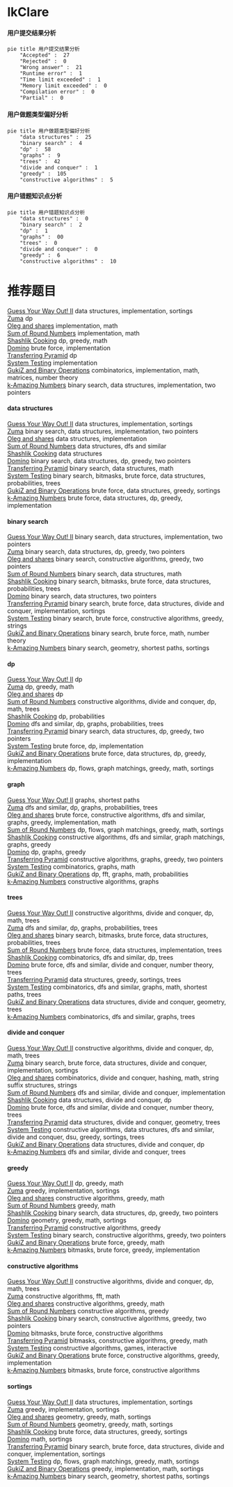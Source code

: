 # lkClare
<!-- tabs:start -->
#### **用户提交结果分析**

```mermaid
pie title 用户提交结果分析
    "Accepted" :  27
    "Rejected" :  0
    "Wrong answer" :  21
    "Runtime error" :  1
    "Time limit exceeded" :  1
    "Memory limit exceeded" :  0
    "Compilation error" :  0
    "Partial" :  0
```
#### **用户做题类型偏好分析**

```mermaid
pie title 用户做题类型偏好分析
    "data structures" :  25
    "binary search" :  4
    "dp" :  58
    "graphs" :  9
    "trees" :  42
    "divide and conquer" :  1
    "greedy" :  105
    "constructive algorithms" :  5
```
#### **用户错题知识点分析**

```mermaid
pie title 用户错题知识点分析
    "data structures" :  0
    "binary search" :  2
    "dp" :  1
    "graphs" :  00
    "trees" :  0
    "divide and conquer" :  0
    "greedy" :  6
    "constructive algorithms" :  10
```
<!-- tabs:end -->
# 推荐题目
[Guess Your Way Out! II](http://codeforces.com/problemset/problem/558/D)		data structures,
                        implementation,
                        sortings		  
[Zuma](https://codeforces.com/contest/608/problem/D)		dp		  
[Oleg and shares](http://codeforces.com/problemset/problem/793/A)		implementation,
                        math		  
[Sum of Round Numbers](https://codeforces.com/contest/1347/problem/C)		implementation,
                        math		  
[Shashlik Cooking](http://codeforces.com/problemset/problem/1040/B)		dp,
                        greedy,
                        math		  
[Domino](http://codeforces.com/problemset/problem/97/A)		brute force,
                        implementation		  
[Transferring Pyramid](http://codeforces.com/problemset/problem/354/D)		dp		  
[System Testing](http://codeforces.com/problemset/problem/1121/C)		implementation		  
[GukiZ and Binary Operations](http://codeforces.com/problemset/problem/551/D)		combinatorics,
                        implementation,
                        math,
                        matrices,
                        number theory		  
[k-Amazing Numbers](http://codeforces.com/problemset/problem/1416/A)		binary search,
                        data structures,
                        implementation,
                        two pointers		  
<!-- tabs:start -->
#### **data structures**
[Guess Your Way Out! II](http://codeforces.com/problemset/problem/558/D)		data structures,
                        implementation,
                        sortings		  
[Zuma](http://codeforces.com/problemset/problem/1416/A)		binary search,
                        data structures,
                        implementation,
                        two pointers		  
[Oleg and shares](http://codeforces.com/problemset/problem/962/D)		data structures,
                        implementation		  
[Sum of Round Numbers](http://codeforces.com/problemset/problem/797/D)		data structures,
                        dfs and similar		  
[Shashlik Cooking](http://codeforces.com/problemset/problem/765/F)		data structures		  
[Domino](http://codeforces.com/problemset/problem/1492/C)		binary search,
                        data structures,
                        dp,
                        greedy,
                        two pointers		  
[Transferring Pyramid](http://codeforces.com/problemset/problem/1490/G)		binary search,
                        data structures,
                        math		  
[System Testing](http://codeforces.com/problemset/problem/1479/D)		binary search,
                        bitmasks,
                        brute force,
                        data structures,
                        probabilities,
                        trees		  
[GukiZ and Binary Operations](http://codeforces.com/problemset/problem/1497/A)		brute force,
                        data structures,
                        greedy,
                        sortings		  
[k-Amazing Numbers](http://codeforces.com/problemset/problem/1491/C)		brute force,
                        data structures,
                        dp,
                        greedy,
                        implementation		  
#### **binary search**
[Guess Your Way Out! II](http://codeforces.com/problemset/problem/1416/A)		binary search,
                        data structures,
                        implementation,
                        two pointers		  
[Zuma](http://codeforces.com/problemset/problem/1492/C)		binary search,
                        data structures,
                        dp,
                        greedy,
                        two pointers		  
[Oleg and shares](http://codeforces.com/problemset/problem/1463/D)		binary search,
                        constructive algorithms,
                        greedy,
                        two pointers		  
[Sum of Round Numbers](http://codeforces.com/problemset/problem/1490/G)		binary search,
                        data structures,
                        math		  
[Shashlik Cooking](http://codeforces.com/problemset/problem/1479/D)		binary search,
                        bitmasks,
                        brute force,
                        data structures,
                        probabilities,
                        trees		  
[Domino](http://codeforces.com/problemset/problem/1436/E)		binary search,
                        data structures,
                        two pointers		  
[Transferring Pyramid](http://codeforces.com/problemset/problem/1461/D)		binary search,
                        brute force,
                        data structures,
                        divide and conquer,
                        implementation,
                        sortings		  
[System Testing](http://codeforces.com/problemset/problem/1493/C)		binary search,
                        brute force,
                        constructive algorithms,
                        greedy,
                        strings		  
[GukiZ and Binary Operations](http://codeforces.com/problemset/problem/1487/D)		binary search,
                        brute force,
                        math,
                        number theory		  
[k-Amazing Numbers](http://codeforces.com/problemset/problem/1486/B)		binary search,
                        geometry,
                        shortest paths,
                        sortings		  
#### **dp**
[Guess Your Way Out! II](https://codeforces.com/contest/608/problem/D)		dp		  
[Zuma](http://codeforces.com/problemset/problem/1040/B)		dp,
                        greedy,
                        math		  
[Oleg and shares](http://codeforces.com/problemset/problem/354/D)		dp		  
[Sum of Round Numbers](http://codeforces.com/problemset/problem/1379/E)		constructive algorithms,
                        divide and conquer,
                        dp,
                        math,
                        trees		  
[Shashlik Cooking](http://codeforces.com/problemset/problem/277/D)		dp,
                        probabilities		  
[Domino](http://codeforces.com/problemset/problem/839/C)		dfs and similar,
                        dp,
                        graphs,
                        probabilities,
                        trees		  
[Transferring Pyramid](http://codeforces.com/problemset/problem/1492/C)		binary search,
                        data structures,
                        dp,
                        greedy,
                        two pointers		  
[System Testing](https://codeforces.com/contest/1457/problem/C)		brute force,
                        dp,
                        implementation		  
[GukiZ and Binary Operations](http://codeforces.com/problemset/problem/1491/C)		brute force,
                        data structures,
                        dp,
                        greedy,
                        implementation		  
[k-Amazing Numbers](http://codeforces.com/problemset/problem/1437/C)		dp,
                        flows,
                        graph matchings,
                        greedy,
                        math,
                        sortings		  
#### **graph**
[Guess Your Way Out! II](http://codeforces.com/problemset/problem/1473/E)		graphs,
                        shortest paths		  
[Zuma](http://codeforces.com/problemset/problem/839/C)		dfs and similar,
                        dp,
                        graphs,
                        probabilities,
                        trees		  
[Oleg and shares](http://codeforces.com/problemset/problem/1487/C)		brute force,
                        constructive algorithms,
                        dfs and similar,
                        graphs,
                        greedy,
                        implementation,
                        math		  
[Sum of Round Numbers](http://codeforces.com/problemset/problem/1437/C)		dp,
                        flows,
                        graph matchings,
                        greedy,
                        math,
                        sortings		  
[Shashlik Cooking](http://codeforces.com/problemset/problem/1470/D)		constructive algorithms,
                        dfs and similar,
                        graph matchings,
                        graphs,
                        greedy		  
[Domino](http://codeforces.com/problemset/problem/1476/C)		dp,
                        graphs,
                        greedy		  
[Transferring Pyramid](http://codeforces.com/problemset/problem/1304/D)		constructive algorithms,
                        graphs,
                        greedy,
                        two pointers		  
[System Testing](http://codeforces.com/problemset/problem/1475/C)		combinatorics,
                        graphs,
                        math		  
[GukiZ and Binary Operations](http://codeforces.com/problemset/problem/553/E)		dp,
                        fft,
                        graphs,
                        math,
                        probabilities		  
[k-Amazing Numbers](http://codeforces.com/problemset/problem/1495/C)		constructive algorithms,
                        graphs		  
#### **trees**
[Guess Your Way Out! II](http://codeforces.com/problemset/problem/1379/E)		constructive algorithms,
                        divide and conquer,
                        dp,
                        math,
                        trees		  
[Zuma](http://codeforces.com/problemset/problem/839/C)		dfs and similar,
                        dp,
                        graphs,
                        probabilities,
                        trees		  
[Oleg and shares](http://codeforces.com/problemset/problem/1479/D)		binary search,
                        bitmasks,
                        brute force,
                        data structures,
                        probabilities,
                        trees		  
[Sum of Round Numbers](http://codeforces.com/problemset/problem/1511/C)		brute force,
                        data structures,
                        implementation,
                        trees		  
[Shashlik Cooking](http://codeforces.com/problemset/problem/1499/F)		combinatorics,
                        dfs and similar,
                        dp,
                        trees		  
[Domino](http://codeforces.com/problemset/problem/1491/E)		brute force,
                        dfs and similar,
                        divide and conquer,
                        number theory,
                        trees		  
[Transferring Pyramid](http://codeforces.com/problemset/problem/1466/D)		data structures,
                        greedy,
                        sortings,
                        trees		  
[System Testing](http://codeforces.com/problemset/problem/1495/D)		combinatorics,
                        dfs and similar,
                        graphs,
                        math,
                        shortest paths,
                        trees		  
[GukiZ and Binary Operations](http://codeforces.com/problemset/problem/1303/G)		data structures,
                        divide and conquer,
                        geometry,
                        trees		  
[k-Amazing Numbers](http://codeforces.com/problemset/problem/1454/E)		combinatorics,
                        dfs and similar,
                        graphs,
                        trees		  
#### **divide and conquer**
[Guess Your Way Out! II](http://codeforces.com/problemset/problem/1379/E)		constructive algorithms,
                        divide and conquer,
                        dp,
                        math,
                        trees		  
[Zuma](http://codeforces.com/problemset/problem/1461/D)		binary search,
                        brute force,
                        data structures,
                        divide and conquer,
                        implementation,
                        sortings		  
[Oleg and shares](http://codeforces.com/problemset/problem/1466/G)		combinatorics,
                        divide and conquer,
                        hashing,
                        math,
                        string suffix structures,
                        strings		  
[Sum of Round Numbers](http://codeforces.com/problemset/problem/1490/D)		dfs and similar,
                        divide and conquer,
                        implementation		  
[Shashlik Cooking](https://codeforces.com/contest/1483/problem/C)		data structures,
                        divide and conquer,
                        dp		  
[Domino](http://codeforces.com/problemset/problem/1491/E)		brute force,
                        dfs and similar,
                        divide and conquer,
                        number theory,
                        trees		  
[Transferring Pyramid](http://codeforces.com/problemset/problem/1303/G)		data structures,
                        divide and conquer,
                        geometry,
                        trees		  
[System Testing](http://codeforces.com/problemset/problem/1494/D)		constructive algorithms,
                        data structures,
                        dfs and similar,
                        divide and conquer,
                        dsu,
                        greedy,
                        sortings,
                        trees		  
[GukiZ and Binary Operations](http://codeforces.com/problemset/problem/1482/E)		data structures,
                        divide and conquer,
                        dp		  
[k-Amazing Numbers](http://codeforces.com/problemset/problem/566/C)		dfs and similar,
                        divide and conquer,
                        trees		  
#### **greedy**
[Guess Your Way Out! II](http://codeforces.com/problemset/problem/1040/B)		dp,
                        greedy,
                        math		  
[Zuma](http://codeforces.com/problemset/problem/16/B)		greedy,
                        implementation,
                        sortings		  
[Oleg and shares](http://codeforces.com/problemset/problem/1367/C)		constructive algorithms,
                        greedy,
                        math		  
[Sum of Round Numbers](http://codeforces.com/problemset/problem/1342/A)		greedy,
                        math		  
[Shashlik Cooking](http://codeforces.com/problemset/problem/1492/C)		binary search,
                        data structures,
                        dp,
                        greedy,
                        two pointers		  
[Domino](https://codeforces.com/contest/1496/problem/C)		geometry,
                        greedy,
                        math,
                        sortings		  
[Transferring Pyramid](http://codeforces.com/problemset/problem/1493/A)		constructive algorithms,
                        greedy		  
[System Testing](http://codeforces.com/problemset/problem/1463/D)		binary search,
                        constructive algorithms,
                        greedy,
                        two pointers		  
[GukiZ and Binary Operations](http://codeforces.com/problemset/problem/1462/C)		brute force,
                        greedy,
                        math		  
[k-Amazing Numbers](http://codeforces.com/problemset/problem/1494/B)		bitmasks,
                        brute force,
                        greedy,
                        implementation		  
#### **constructive algorithms**
[Guess Your Way Out! II](http://codeforces.com/problemset/problem/1379/E)		constructive algorithms,
                        divide and conquer,
                        dp,
                        math,
                        trees		  
[Zuma](http://codeforces.com/problemset/problem/1270/I)		constructive algorithms,
                        fft,
                        math		  
[Oleg and shares](http://codeforces.com/problemset/problem/1367/C)		constructive algorithms,
                        greedy,
                        math		  
[Sum of Round Numbers](http://codeforces.com/problemset/problem/1493/A)		constructive algorithms,
                        greedy		  
[Shashlik Cooking](http://codeforces.com/problemset/problem/1463/D)		binary search,
                        constructive algorithms,
                        greedy,
                        two pointers		  
[Domino](https://codeforces.com/contest/1456/problem/B)		bitmasks,
                        brute force,
                        constructive algorithms		  
[Transferring Pyramid](http://codeforces.com/problemset/problem/1492/D)		bitmasks,
                        constructive algorithms,
                        greedy,
                        math		  
[System Testing](https://codeforces.com/contest/1504/problem/D)		constructive algorithms,
                        games,
                        interactive		  
[GukiZ and Binary Operations](https://codeforces.com/contest/1483/problem/A)		brute force,
                        constructive algorithms,
                        greedy,
                        implementation		  
[k-Amazing Numbers](https://codeforces.com/contest/1457/problem/D)		bitmasks,
                        brute force,
                        constructive algorithms		  
#### **sortings**
[Guess Your Way Out! II](http://codeforces.com/problemset/problem/558/D)		data structures,
                        implementation,
                        sortings		  
[Zuma](http://codeforces.com/problemset/problem/16/B)		greedy,
                        implementation,
                        sortings		  
[Oleg and shares](https://codeforces.com/contest/1496/problem/C)		geometry,
                        greedy,
                        math,
                        sortings		  
[Sum of Round Numbers](http://codeforces.com/problemset/problem/1495/A)		geometry,
                        greedy,
                        math,
                        sortings		  
[Shashlik Cooking](http://codeforces.com/problemset/problem/1497/A)		brute force,
                        data structures,
                        greedy,
                        sortings		  
[Domino](http://codeforces.com/problemset/problem/1427/A)		math,
                        sortings		  
[Transferring Pyramid](http://codeforces.com/problemset/problem/1461/D)		binary search,
                        brute force,
                        data structures,
                        divide and conquer,
                        implementation,
                        sortings		  
[System Testing](http://codeforces.com/problemset/problem/1437/C)		dp,
                        flows,
                        graph matchings,
                        greedy,
                        math,
                        sortings		  
[GukiZ and Binary Operations](http://codeforces.com/problemset/problem/1473/A)		greedy,
                        implementation,
                        math,
                        sortings		  
[k-Amazing Numbers](http://codeforces.com/problemset/problem/1486/B)		binary search,
                        geometry,
                        shortest paths,
                        sortings		  
<!-- tabs:end -->
